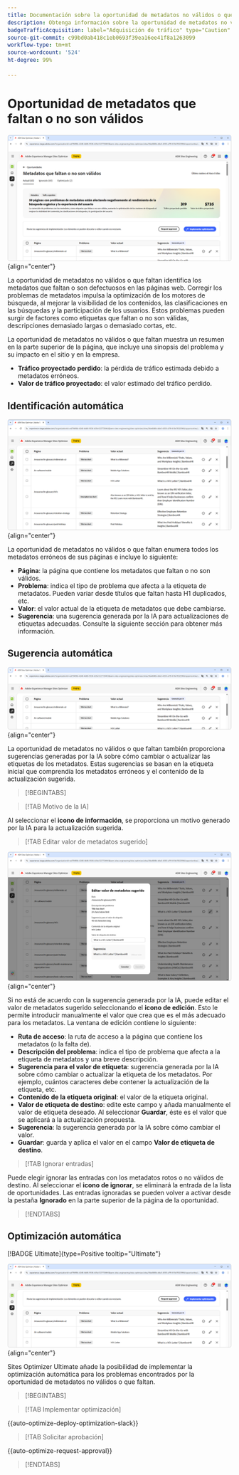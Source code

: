 ```yaml
---
title: Documentación sobre la oportunidad de metadatos no válidos o que faltan
description: Obtenga información sobre la oportunidad de metadatos no válidos o que faltan y cómo utilizarla para mejorar la adquisición de tráfico.
badgeTrafficAcquisition: label="Adquisición de tráfico" type="Caution" url="../../opportunity-types/traffic-acquisition.md" tooltip="Adquisición de tráfico"
source-git-commit: c99bd0ab418c1eb0693f39ea16ee41f8a1263099
workflow-type: tm+mt
source-wordcount: '524'
ht-degree: 99%

---
```



# Oportunidad de metadatos que faltan o no son válidos

![Oportunidad de metadatos que faltan o no son válidos](./assets/missing-or-invalid-metadata/hero.png){align="center"}

La oportunidad de metadatos no válidos o que faltan identifica los metadatos que faltan o son defectuosos en las páginas web. Corregir los problemas de metadatos impulsa la optimización de los motores de búsqueda, al mejorar la visibilidad de los contenidos, las clasificaciones en las búsquedas y la participación de los usuarios. Estos problemas pueden surgir de factores como etiquetas que faltan o no son válidas, descripciones demasiado largas o demasiado cortas, etc.

La oportunidad de metadatos no válidos o que faltan muestra un resumen en la parte superior de la página, que incluye una sinopsis del problema y su impacto en el sitio y en la empresa.

* **Tráfico proyectado perdido**: la pérdida de tráfico estimada debido a metadatos erróneos.
* **Valor de tráfico proyectado**: el valor estimado del tráfico perdido.

## Identificación automática

![Identificación automática de metadatos que no son válidos o faltan](./assets/missing-or-invalid-metadata/auto-identify.png){align="center"}

La oportunidad de metadatos no válidos o que faltan enumera todos los metadatos erróneos de sus páginas e incluye lo siguiente:

* **Página**: la página que contiene los metadatos que faltan o no son válidos.
* **Problema**: indica el tipo de problema que afecta a la etiqueta de metadatos. Pueden variar desde títulos que faltan hasta H1 duplicados, etc.
* **Valor**: el valor actual de la etiqueta de metadatos que debe cambiarse.
* **Sugerencia**: una sugerencia generada por la IA para actualizaciones de etiquetas adecuadas. Consulte la siguiente sección para obtener más información.

## Sugerencia automática

![Sugerencia automática de metadatos no válidos o que faltan](./assets/missing-or-invalid-metadata/auto-suggest.png){align="center"}

La oportunidad de metadatos no válidos o que faltan también proporciona sugerencias generadas por la IA sobre cómo cambiar o actualizar las etiquetas de los metadatos. Estas sugerencias se basan en la etiqueta inicial que comprendía los metadatos erróneos y el contenido de la actualización sugerida.

>[!BEGINTABS]

>[!TAB Motivo de la IA]

Al seleccionar el **icono de información**, se proporciona un motivo generado por la IA para la actualización sugerida.

>[!TAB Editar valor de metadatos sugerido]

![Editar metadatos no válidos o que faltan sugeridos](./assets/missing-or-invalid-metadata/edit-suggested-metadata-value.png){align="center"}

Si no está de acuerdo con la sugerencia generada por la IA, puede editar el valor de metadatos sugerido seleccionando el **icono de edición**. Esto le permite introducir manualmente el valor que crea que es el más adecuado para los metadatos.  La ventana de edición contiene lo siguiente:

* **Ruta de acceso**: la ruta de acceso a la página que contiene los metadatos (o la falta de).
* **Descripción del problema**: indica el tipo de problema que afecta a la etiqueta de metadatos y una breve descripción.
* **Sugerencia para el valor de etiqueta**: sugerencia generada por la IA sobre cómo cambiar o actualizar la etiqueta de los metadatos. Por ejemplo, cuántos caracteres debe contener la actualización de la etiqueta, etc.
* **Contenido de la etiqueta original**: el valor de la etiqueta original.
* **Valor de etiqueta de destino**: edite este campo y añada manualmente el valor de etiqueta deseado. Al seleccionar **Guardar**, éste es el valor que se aplicará a la actualización propuesta.
* **Sugerencia**: la sugerencia generada por la IA sobre cómo cambiar el valor.
* **Guardar**: guarda y aplica el valor en el campo **Valor de etiqueta de destino**.

>[!TAB Ignorar entradas]

Puede elegir ignorar las entradas con los metadatos rotos o no válidos de destino. Al seleccionar el **icono de ignorar**, se eliminará la entrada de la lista de oportunidades. Las entradas ignoradas se pueden volver a activar desde la pestaña **Ignorado** en la parte superior de la página de la oportunidad.

>[!ENDTABS]

## Optimización automática

[!BADGE Ultimate]{type=Positive tooltip="Ultimate"}

![Optimización automática de metadatos no válidos o que faltan](./assets/missing-or-invalid-metadata/auto-optimize.png){align="center"}

Sites Optimizer Ultimate añade la posibilidad de implementar la optimización automática para los problemas encontrados por la oportunidad de metadatos no válidos o que faltan. <!--- TBD-need more in-depth and opportunity specific information here. What does the auto-optimization do?-->

>[!BEGINTABS]

>[!TAB Implementar optimización]

{{auto-optimize-deploy-optimization-slack}}

>[!TAB Solicitar aprobación]

{{auto-optimize-request-approval}}

>[!ENDTABS]
